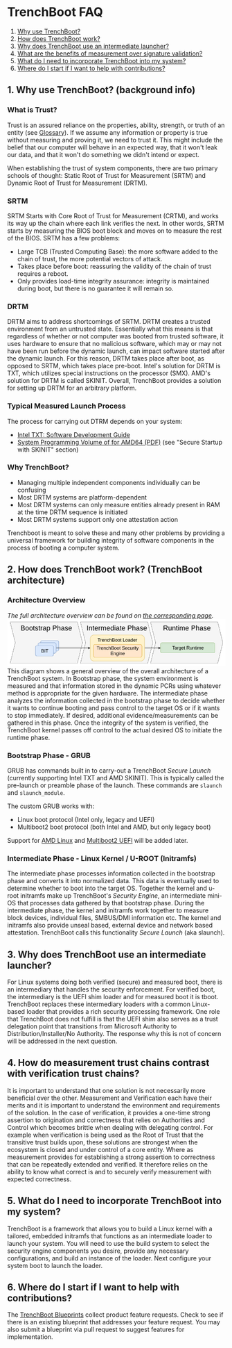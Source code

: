 # TrenchBoot FAQ

1. [Why use TrenchBoot?](#1-why-use-trenchboot-background-info)
2. [How does TrenchBoot work?](
    #2-how-does-trenchboot-work-trenchboot-architecture)
3. [Why does TrenchBoot use an intermediate launcher?](
    #3-why-does-trenchboot-use-an-intermediate-launcher)
4. [What are the benefits of measurement over signature validation?](
    #4-what-are-the-benefits-of-measurement-over-signature-validation)
5. [What do I need to incorporate TrenchBoot into my system?](
    #5-what-do-i-need-to-incorporate-trenchboot-into-my-system)
6. [Where do I start if I want to help with contributions?](
    #6-where-do-i-start-if-i-want-to-help-with-contributions)

## 1. Why use TrenchBoot? (background info)

### What is Trust?

Trust is an assured reliance on the properties, ability, strength, or truth of
an entity (see [Glossary](./theory/Glossary.md#trust)). If we assume any
information or property is true without measuring and proving it, we need to
trust it. This might include the belief that our computer will behave in an
expected way, that it won't leak our data, and that it won't do something we
didn't intend or expect.

When establishing the trust of system components, there are two primary schools
of thought: Static Root of Trust for Measurement (SRTM) and Dynamic Root of Trust
for Measurement (DRTM).

### SRTM

SRTM Starts with Core Root of Trust for Measurement (CRTM), and works its way
up the chain where each link verifies the next. In other words, SRTM starts by
measuring the BIOS boot block and moves on to measure the rest of the BIOS.
SRTM has a few problems:

- Large TCB (Trusted Computing Base): the more software added to the chain
of trust, the more potential vectors of attack.
- Takes place before boot: reassuring the validity of the chain of trust
requires a reboot.
- Only provides load-time integrity assurance: integrity is maintained
during boot, but there is no guarantee it will remain so.

### DRTM

DRTM aims to address shortcomings of SRTM. DRTM creates a trusted environment
from an untrusted state. Essentially what this means is that regardless of
whether or not computer was booted from trusted software, it uses hardware to
ensure that no malicious software, which may or may not have been run before the
dynamic launch, can impact software started after the dynamic launch. For this
reason, DRTM takes place after boot, as opposed to SRTM, which takes place
pre-boot. Intel's solution for DRTM is TXT, which utilizes special instructions
on the processor (SMX). AMD's solution for DRTM is called SKINIT. Overall,
TrenchBoot provides a solution for setting up DRTM for an arbitrary platform.

### Typical Measured Launch Process

The process for carrying out DTRM depends on your system:

- [Intel TXT: Software Development Guide][txt-spec]
- [System Programming Volume of for AMD64 (PDF)][skinit-spec] (see
  "Secure Startup with SKINIT" section)

[txt-spec]: https://www.intel.com/content/www/us/en/content-details/315168/intel-trusted-execution-technology-intel-txt-software-development-guide.html
[skinit-spec]: https://www.amd.com/system/files/TechDocs/24593.pdf

### Why TrenchBoot?

- Managing multiple independent components individually can be confusing
- Most DRTM systems are platform-dependent
- Most DRTM systems can only measure entities already present in RAM at the
    time DRTM sequence is initiated
- Most DRTM systems support only one attestation action

Trenchboot is meant to solve these and many other problems by providing a
universal framework for building integrity of software components in the
process of booting a computer system.

## 2. How does TrenchBoot work? (TrenchBoot architecture)

### Architecture Overview

_The full architecture overview can be found on
[the corresponding page](./theory/Architecture.md)._
![Overview](img/Architectural_Flow.png)
This diagram shows a general overview of the overall architecture of a
TrenchBoot system. In Bootstrap phase, the system environment is measured and
that information stored in the dynamic PCRs using whatever method is
appropriate for the given hardware. The intermediate phase analyzes the
information collected in the bootstrap phase to decide whether it wants to
continue booting and pass control to the target OS or if it wants to stop
immediately. If desired, additional evidence/measurements can be gathered in
this phase. Once the integrity of the system is verified, the TrenchBoot kernel
passes off control to the actual desired OS to initiate the runtime phase.

### Bootstrap Phase - GRUB

GRUB has commands built in to carry-out a TrenchBoot _Secure Launch_ (currently
supporting Intel TXT and AMD SKINIT). This is typically called the pre-launch or
preamble phase of the launch. These commands are `slaunch` and `slaunch_module`.

The custom GRUB works with:

- Linux boot protocol (Intel only, legacy and UEFI)
- Multiboot2 boot protocol (both Intel and AMD, but only legacy boot)

Support for [AMD Linux](https://github.com/TrenchBoot/trenchboot-issues/milestone/8)
and [Multiboot2 UEFI](https://github.com/TrenchBoot/trenchboot-issues/milestone/11)
will be added later.

### Intermediate Phase - Linux Kernel / U-ROOT (Initramfs)

The intermediate phase processes information collected in the bootstrap phase
and converts it into normalized data. This data is eventually used to determine
whether to boot into the target OS. Together the kernel and u-root initramfs
make up TrenchBoot's _Security Engine_, an intermediate mini-OS that processes
data gathered by that bootstrap phase. During the intermediate phase, the kernel
and initramfs work together to measure block devices, individual files,
SMBUS/DMI information etc. The kernel and initramfs also provide unseal based,
external device and network based attestation. TrenchBoot calls this
functionality _Secure Launch_ (aka slaunch).

## 3. Why does TrenchBoot use an intermediate launcher?

For Linux systems doing both verified (secure) and measured boot, there is an
intermediary that handles the security enforcement. For verified boot, the
intermediary is the UEFI shim loader and for measured boot it is tboot.
TrenchBoot replaces these intermediary loaders with a common Linux-based loader
that provides a rich security processing framework. One role that TrenchBoot
does not fulfill is that the UEFI shim also serves as a trust delegation point
that transitions from Microsoft Authority to Distribution/Installer/No
Authority. The response why this is not of concern will be addressed in the
next question.

## 4. How do measurement trust chains contrast with verification trust chains?

It is important to understand that one solution is not necessarily more
beneficial over the other. Measurement and Verification each have their merits
and it is important to understand the environment and requirements of the
solution. In the case of verification, it provides a one-time strong assertion
to origination and correctness that relies on Authorities and Control which
becomes brittle when dealing with delegating control. For example when
verification is being used as the Root of Trust that the transitive trust
builds upon, these solutions are strongest when the ecosystem is closed and
under control of a core entity. Where as measurement provides for establishing
a strong assertion to correctness that can be repeatedly extended and verified.
It therefore relies on the ability to know what correct is and to securely
verify measurement with expected correctness.

## 5. What do I need to incorporate TrenchBoot into my system?

TrenchBoot is a framework that allows you to build a Linux kernel with a
tailored, embedded initramfs that functions as an intermediate loader to launch
your system. You will need to use the build system to select the security
engine components you desire, provide any necessary configurations, and build
an instance of the loader. Next configure your system boot to launch
the loader.

## 6. Where do I start if I want to help with contributions?

The [TrenchBoot Blueprints](./blueprints/index.md) collect product feature
requests. Check to see if there is an existing blueprint that addresses your
feature request. You may also submit a blueprint via pull request to suggest
features for implementation.
